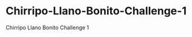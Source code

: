 Chirripo-Llano-Bonito-Challenge-1
=================================

Chirripo Llano Bonito Challenge 1
